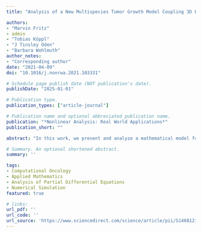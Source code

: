 ```yaml
---
title: "Analysis of a New Multispecies Tumor Growth Model Coupling 3D Phase-Fields With a 1D Vascular Network"

authors:
- "Marvin Fritz" 
- admin
- "Tobias Köppl"
- "J Tinsley Oden"
- "Barbara Wohlmuth"
author_notes:
- "Corresponding author"
date: "2021-04-09"
doi: "10.1016/j.nonrwa.2021.103331"

# Schedule page publish date (NOT publication's date).
publishDate: "2025-01-01"

# Publication type.
publication_types: ["article-journal"]

# Publication name and optional abbreviated publication name.
publication: "*Nonlinear Analysis: Real World Applications*"
publication_short: ""

abstract: "In this work, we present and analyze a mathematical model for tumor growth incorporating ECM erosion, interstitial flow, and the effect of vascular flow and nutrient transport. The model is of phase-field or diffused-interface type in which multiple phases of cell species and other constituents are separated by smooth evolving interfaces. The model involves a mesoscale version of Darcy’s law to capture the flow mechanism in the tissue matrix. Modeling flow and transport processes in the vasculature supplying the healthy and cancerous tissue, one-dimensional (1D) equations are considered. Since the models governing the transport and flow processes are defined together with cell species models on a three-dimensional (3D) domain, we obtain a 3D–1D coupled model."

# Summary. An optional shortened abstract.
summary: ''

tags:
- Computational Oncology
- Applied Mathematics
- Analysis of Partial Differential Equations
- Numerical Simulation
featured: true

# links:
url_pdf: ''
url_code: ''
url_source: 'https://www.sciencedirect.com/science/article/pii/S1468121821000432'
---
```

